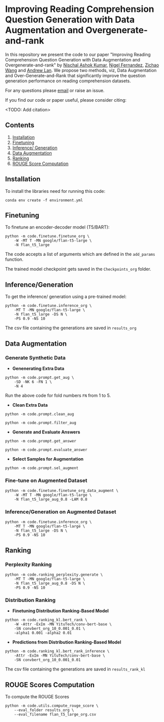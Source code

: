 # Improving Reading Comprehension Question Generation with Data Augmentation and Overgenerate-and-rank

In this repository we present the code to our paper "Improving Reading Comprehension Question Generation with Data Augmentation and Overgenerate-and-rank" by [Nischal Ashok Kumar](https://nish-19.github.io/), [Nigel Fernandez](https://www.linkedin.com/in/ni9elf/), [Zichao Wang](https://zw16.web.rice.edu/) and [Andrew Lan](https://people.umass.edu/~andrewlan/). We propose two methods, viz, Data Augmentation and Over-Generate-and-Rank that significantly improve the question generation performance on reading comprehension datasets. 

For any questions please [email](mailto:nashokkumar@umass.edu) or raise an issue.

If you find our code or paper useful, please consider citing:

<TODO: Add citation>

## Contents 

1. [Installation](#installation) 
2. [Finetuning](#finetuning)
3. [Inference/ Generation](#inferencegeneration)
4. [Data Augmentation](#data-augmentation) 
5. [Ranking](#ranking)
6. [ROUGE Score Computation](#rouge-scores-computation)

## Installation

To install the libraries need for running this code: 

```
conda env create -f environment.yml
```

## Finetuning

To finetune an encoder-decoder model (T5/BART):

```
python -m code.finetune.finetune_org \
    -W -MT T -MN google/flan-t5-large \
    -N flan_t5_large
```

The code accepts a list of arguments which are defined in the ```add_params``` function. 

The trained model checkpoint gets saved in the ```Checkpoints_org``` folder. 

## Inference/Generation

To get the inference/ generation using a pre-trained model: 

```
python -m code.finetune.inference_org \
    -MT T -MN google/flan-t5-large \
    -N flan_t5_large -DS N \
    -PS 0.9 -NS 10
```

The csv file containing the generations are saved in ```results_org```

## Data Augmentation

### Generate Synthetic Data

* **Genenerating Extra Data**

```
python -m code.prompt.get_aug \
    -SD -NK 6 -FN 1 \
    -N 4
```

Run the above code for fold numbers ```FN``` from 1 to 5. 

* **Clean Extra Data**

```
python -m code.prompt.clean_aug 

python -m code.prompt.filter_aug 
```

* **Generate and Evaluate Answers**

```
python -m code.prompt.get_answer 

python -m code.prompt.evaluate_answer 
```

* **Select Samples for Augmentation**

```
python -m code.prompt.sel_augment 
```

### Fine-tune on Augmented Dataset
```
python -m code.finetune.finetune_org_data_augment \
    -W -MT T -MN google/flan-t5-large \
    -N flan_t5_large_aug_0.8 -LAM 0.8
```

### Inference/Generation on Augmented Dataset 
```
python -m code.finetune.inference_org \
    -MT T -MN google/flan-t5-large \
    -N flan_t5_large -DS N \
    -PS 0.9 -NS 10
```

## Ranking

### Perplexity Ranking
```
python -m code.ranking_perplexity.generate \
    -MT T -MN google/flan-t5-large \
    -N flan_t5_large_aug_0.8 -DS N \
    -PS 0.9 -NS 10
```

### Distribution Ranking

* **Finetuning Distribution Ranking-Based Model**
```
python -m code.ranking_kl.bert_rank \
    -W -Attr -ExIm -MN YituTech/conv-bert-base \
    -SN convbert_org_10_0.001_0.01 \
    -alpha1 0.001 -alpha2 0.01
```

* **Predictions from Distribution Ranking-Based Model**
```
python -m code.ranking_kl.bert_rank_inference \
    -Attr -ExIm -MN YituTech/conv-bert-base \
    -SN convbert_org_10_0.001_0.01
```

The csv file containing the generations are saved in ```results_rank_kl```


## ROUGE Scores Computation

To compute the ROUGE Scores

```
python -m code.utils.compute_rouge_score \
    --eval_folder results_org \
    --eval_filename flan_t5_large_org.csv
```
